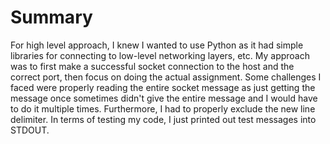 # Summary

For high level approach, I knew I wanted to use Python as it had simple libraries for connecting to low-level networking layers, etc. My approach was to first make a successful socket connection to the host and the correct port, then focus on doing the actual assignment. Some challenges I faced were properly reading the entire socket message as just getting the message once sometimes didn't give the entire message and I would have to do it multiple times. Furthermore, I had to properly exclude the new line delimiter. In terms of testing my code, I just printed out test messages into STDOUT.
